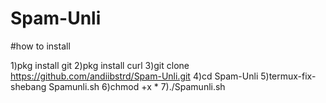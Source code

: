 # Spam-Unli
#how to install


1)pkg install git
2)pkg install curl
3)git clone https://github.com/andiibstrd/Spam-Unli.git
4)cd Spam-Unli
5)termux-fix-shebang Spamunli.sh
6)chmod +x *
7)./Spamunli.sh
